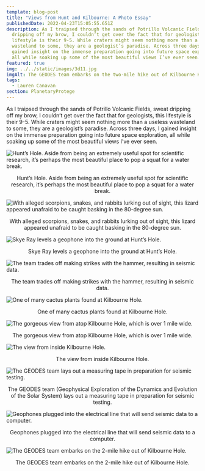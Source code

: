 ```yaml
---
template: blog-post
title: "Views from Hunt and Kilbourne: A Photo Essay"
publishedDate: 2022-04-23T15:05:55.651Z
description: As I traipsed through the sands of Potrillo Volcanic Fields, sweat
  dripping off my brow, I couldn’t get over the fact that for geologists, this
  lifestyle is their 9-5. While craters might seem nothing more than a useless
  wasteland to some, they are a geologist’s paradise. Across three days, I
  gained insight on the immense preparation going into future space exploration,
  all while soaking up some of the most beautiful views I’ve ever seen.
featured: true
img: ../../static/images/3d11.jpg
imgAlt: The GEODES team embarks on the two-mile hike out of Kilbourne Hole.
tags:
  - Lauren Canavan
section: PlanetaryProtege
---
```


As I traipsed through the sands of Potrillo Volcanic Fields, sweat dripping off my brow, I couldn’t get over the fact that for geologists, this lifestyle is their 9-5. While craters might seem nothing more than a useless wasteland to some, they are a geologist’s paradise. Across three days, I gained insight on the immense preparation going into future space exploration, all while soaking up some of the most beautiful views I’ve ever seen. 

![Hunt’s Hole. Aside from being an extremely useful spot for scientific research, it’s perhaps the most beautiful place to pop a squat for a water break.](../../static/images/3d2.jpg "Hunt’s Hole. Aside from being an extremely useful spot for scientific research, it’s perhaps the most beautiful place to pop a squat for a water break.")

<figcaption class="rr-caption" align="center">Hunt’s Hole. Aside from being an extremely useful spot for scientific research, it’s perhaps the most beautiful place to pop a squat for a water break.</figcaption>

![With alleged scorpions, snakes, and rabbits lurking out of sight, this lizard appeared unafraid to be caught basking in the 80-degree sun.](../../static/images/3d3.jpg "With alleged scorpions, snakes, and rabbits lurking out of sight, this lizard appeared unafraid to be caught basking in the 80-degree sun.")

<figcaption class="rr-caption" align="center">With alleged scorpions, snakes, and rabbits lurking out of sight, this lizard appeared unafraid to be caught basking in the 80-degree sun.</figcaption>

![Skye Ray levels a geophone into the ground at Hunt’s Hole.](../../static/images/3d4.jpg "Skye Ray levels a geophone into the ground at Hunt’s Hole.")

<figcaption class="rr-caption" align="center">Skye Ray levels a geophone into the ground at Hunt’s Hole.</figcaption>

![The team trades off making strikes with the hammer, resulting in seismic data.](../../static/images/3d5.jpg "The team trades off making strikes with the hammer, resulting in seismic data.")

<figcaption class="rr-caption" align="center">The team trades off making strikes with the hammer, resulting in seismic data.</figcaption>

![One of many cactus plants found at Kilbourne Hole.](../../static/images/3d6.jpg "One of many cactus plants found at Kilbourne Hole.")

<figcaption class="rr-caption" align="center">One of many cactus plants found at Kilbourne Hole. </figcaption>

![The gorgeous view from atop Kilbourne Hole, which is over 1 mile wide.](../../static/images/3d7.jpg "The gorgeous view from atop Kilbourne Hole, which is over 1 mile wide.")

<figcaption class="rr-caption" align="center">The gorgeous view from atop Kilbourne Hole, which is over 1 mile wide.</figcaption>

![The view from inside Kilbourne Hole.](../../static/images/3d8.jpg "The view from inside Kilbourne Hole")

<figcaption class="rr-caption" align="center">The view from inside Kilbourne Hole.</figcaption>

![The GEODES team lays out a measuring tape in preparation for seismic testing.](../../static/images/3d9.jpg "The GEODES team lays out a measuring tape in preparation for seismic testing.")

<figcaption class="rr-caption" align="center">The GEODES team (Geophysical Exploration of the Dynamics and Evolution of the Solar System) lays out a measuring tape in preparation for seismic testing.</figcaption>

![Geophones plugged into the electrical line that will send seismic data to a computer.](../../static/images/3d10.jpg "Geophones plugged into the electrical line that will send seismic data to a computer.")

<figcaption class="rr-caption" align="center">Geophones plugged into the electrical line that will send seismic data to a computer.</figcaption>

![The GEODES team embarks on the 2-mile hike out of Kilbourne Hole.](../../static/images/3d11.jpg "The GEODES team embarks on the 2-mile hike out of Kilbourne Hole. ")

<figcaption class="rr-caption" align="center">The GEODES team embarks on the 2-mile hike out of Kilbourne Hole.</figcaption>